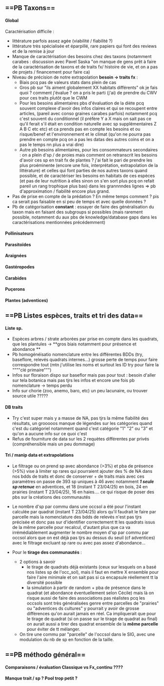
## ==PB Taxons==

#### **Global**

Caractérisation difficile :
- littérature parfois assez agée (viabilité / fiabilité ?)
- littérature très spécialisée et éparpillé, rare papiers qui font des reviews et de la remise à jour
- Manque de caractérisation des besoins chez des taxons (notamment carabes : discussion avec Pavel Saska "on manque de gens prêt à faire de la caractérisation de taxons et de traits fx/ histoire de vie, et on a pas de projets / financement pour faire ca)
- Niveau de précision de notre extrapolation **besoin → traits fx** : 
	- Biais pcq pas de valeurs stats dans plein de cas 
	- Gros pb sur "ils aiment globalement XX habitats différents" ok je fais quoi ? comment j'évalue ? on a pris le parti (j'ai) de prendre du CWV pour ces traits plutôt que le CWM
	- Pour les besoins alimentaires pbs d'évaluation de la diète pcq souvent complexe d'avoir des infos claires et qui se recoupent entre articles, (pareil avec conso graines carabes parfois) notamment pcq c'est souvent du conditionnel (il préfère Y a X mais on sait pas ce qu'il ferait s'il était en condition naturelle avec sp supplémentaires Z A B C etc etc) et ca prends pas en compte les besoins et ou risque/benef et l'environnement et le climat (qu'on ne pourra pas prendre en compte pcq on a pas les datas des autres coins et on a pas le temps nn plus a vrai dire)
	- Autre pb besoins alimentaires, pour les consommateurs secondaires : on a plein d'sp / de proies mais comment on retranscrit les besoins d'avoir ces sp en trait fx de plantes ? j'ai fait le pari de prendre les plus proéminente (encore une fois, interprétation, extrapolation de la littérature) et celles qui font parties de nos autres taxons quand possible, et de caractériser les besoins en habitats de ces espèces (et pas de leur nutrition à elles sinon on s'en sort plus pcq on refait pareil un rang trophique plus bas) dans les grannnndes lignes => pb d'approximation / fiabilité encore plus grand.
- Pas de prise en compte de la prédation ? En même temps comment ? pis ca serait pas faisable en si peu de temps et avec quelle données ? 
- Pb de catégorisation **constant** : essayer de faire des généralisation du taxon mais en faisant des subgroups si possibles (mais rarement possible, notamment du aux pbs de knowledge/database gaps dans les caractérisations mentionnées précédemment)
#### Pollinisateurs

#### Parasitoïdes

#### Araignées
#### Gastéropodes

#### Carabides

#### Puçerons


#### Plantes (adventices)

## ==PB Listes espèces, traits et tri des data==

#### Liste sp.

- Espèces arbres / strate arborées par prise en compte dans les quadrats, que les plantules → **gros biais notamment pour présence et abondance **
- Pb homogénéisatio nomenclature entre les différentes BDDs (try, baseflore, relevés quadrats internes...) grosse perte de temps pour faire correspondre tout (mtn j'utilise les noms et surtout les ID try pour faire la """"clé primaire""") 
- Infos sur floraison dispo sur baseflor mais pas pour tout : besoin d'aller sur tela botanica mais pas tjrs les infos et encore une fois pb nomenclature → temps perdu
- Info sur chorie (zoo, anemo, baro, etc) un peu lacunaire, ou trouver source utile ?????
#### DB traits

- Try c'est super mais y a masse de NA, pas tjrs la même fiabilité des résultats, un grooooos manque de légendes sur les catégories quand c'est du catégoriel notamment quand c'est catégorie "1" "2" ou "3" et qu'on a aucune info sur ce quoi c'est
- Refus de fourniture de data sur les 2 requètes différentes par privés (compréhensible mais un peu dommage)


#### Tri / manip data et extrapolations

- Le filtrage ou on prend sp avec abondance (>3%) et pba de présence (>5%) vise à limiter sp rares qui pourraient ajouter des % de NA dans nos bdds de traits et donc de conserver + de traits mais avec ces paramètres on passe de 393 sp uniques à 46 avec notamment ***1 seule sp retenue*** en adventices, et 18 (instant T 23/04/25) en bois, 24 en prairies (instant T 23/04/25), 16 en haies.... ce qui risque de poser des pbs sur la créations des communautés
- Le nombre d'sp par commu dans une occsol a été pour l'instant calculée par quadrat (instant T 23/04/25) alors qu'il faudrait le faire par parcelle mais la nomenclature des bdds de relevés n'est pas tjrs précisée et donc pas sur d'identifier correctement tt les quadrats issus de la même parcelle pour recalcul, d'autant plus que ca va irrémédiablement augmenter le nombre moyen d'sp par commu par occsol alors que on est déjà pas tjrs au dessus du seuil (cf adventices) avec le filtrage excluant sp rare ou avec pas assez d'abondance...

- Pour le **tirage des communautés** :
	- 2 options à savoir 
		- le tirage de quadrats déjà existants (ceux sur lesquels on a basé nos listes sp de l'occ_sol), mais il faut en mettre X ensemble pour faire l'aire minimale et on sait pas si ca encapsule réellement tt la diversité possible
		- la simulation à partir de random + pba de présence dans le quadrat (et abondance éventuellement selon Cécile) mais là on risque aussi de faire des associations pas réalistes pcq les occsols sont très généralisées genre entre parcelles de "prairies" ou "adventices ds cultures" y pourrait y avoir de grosse différences qu'on aurait jamais en réel. Ca impliquerait que pour le tirage de quadrat (si on passe sur le tirage de quadrat au final) on aurait aussi a tirer des quadrat ensemble de la **même parcelle** pour éviter de tt mélanger.
	- On tire une commu par "parcelle" de l'occsol dans le SIG, avec une modulation du nb de sp en fonction de la taille.

## ==PB méthodo général==

#### Comparaisons / évaluation Classique vs Fx_continu ????

#### Manque trait / sp ? Pool trop petit ?

